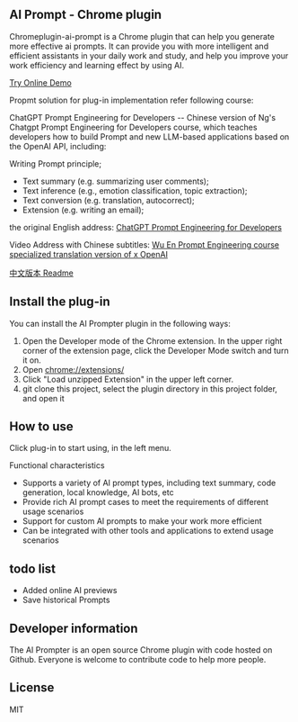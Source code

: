## AI Prompt - Chrome plugin
Chromeplugin-ai-prompt is a Chrome plugin that can help you generate more effective ai prompts. It can provide you with more intelligent and efficient assistants in your daily work and study, and help you improve your work efficiency and learning effect by using AI.

[Try Online Demo](https://chalecao.github.io/chrome-plugin-ai-prompt/)

Propmt solution for plug-in implementation refer following course:

ChatGPT Prompt Engineering for Developers -- Chinese version of Ng's Chatgpt Prompt Engineering for Developers course, which teaches developers how to build Prompt and new LLM-based applications based on the OpenAI API, including:

Writing Prompt principle;
- Text summary (e.g. summarizing user comments);
- Text inference (e.g., emotion classification, topic extraction);
- Text conversion (e.g. translation, autocorrect);
- Extension (e.g. writing an email);

the original English address: [ChatGPT Prompt Engineering for Developers](https://learn.deeplearning.ai) 

Video Address with Chinese subtitles: [Wu En Prompt Engineering course specialized translation version of x OpenAI](https://www.bilibili.com/video/BV1Bo4y1A7FU/?share_source=copy_web)

[中文版本 Readme](./Readme_zh.md)

## Install the plug-in
You can install the AI Prompter plugin in the following ways:

1. Open the Developer mode of the Chrome extension. In the upper right corner of the extension page, click the Developer Mode switch and turn it on.
2. Open <chrome://extensions/>
3. Click "Load unzipped Extension" in the upper left corner.
4. git clone this project, select the plugin directory in this project folder, and open it

## How to use
Click plug-in to start using, in the left menu.

Functional characteristics
- Supports a variety of AI prompt types, including text summary, code generation, local knowledge, AI bots, etc
- Provide rich AI prompt cases to meet the requirements of different usage scenarios
- Support for custom AI prompts to make your work more efficient
- Can be integrated with other tools and applications to extend usage scenarios

## todo list
- Added online AI previews
- Save historical Prompts

## Developer information
The AI Prompter is an open source Chrome plugin with code hosted on Github. Everyone is welcome to contribute code to help more people.

## License
MIT